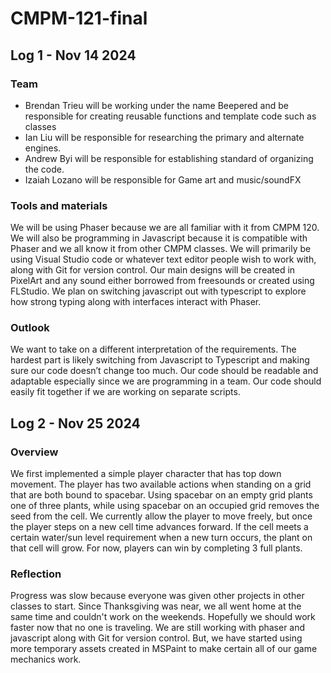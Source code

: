 # CMPM-121-final

## Log 1 - Nov 14 2024
### Team
- Brendan Trieu will be working under the name Beepered and be responsible for creating reusable functions and template code such as classes
- Ian Liu will be responsible for researching the primary and alternate engines. 
- Andrew Byi will be responsible for establishing standard of organizing the code. 
- Izaiah Lozano will be responsible for Game art and music/soundFX

### Tools and materials
We will be using Phaser because we are all familiar with it from CMPM 120. We will also be programming in Javascript because it is compatible with Phaser and we all know it from other CMPM classes. We will primarily be using Visual Studio code or whatever text editor people wish to work with, along with Git for version control. Our main designs will be created in PixelArt and any sound either borrowed from freesounds or created using FLStudio. We plan on switching javascript out with typescript to explore how strong typing along with interfaces interact with Phaser. 

### Outlook
We want to take on a different interpretation of the requirements. The hardest part is likely switching from Javascript to Typescript and making sure our code doesn’t change too much. Our code should be readable and adaptable especially since we are programming in a team. Our code should easily fit together if we are working on separate scripts.

## Log 2 - Nov 25 2024
### Overview

We first implemented a simple player character that has top down movement. The player has two available actions when standing on a grid that are both bound to spacebar. Using spacebar on an empty grid plants one of three plants, while using spacebar on an occupied grid removes the seed from the cell.  We currently allow the player to move freely, but once the player steps on a new cell time advances forward. If the cell meets a certain water/sun level requirement when a new turn occurs, the plant on that cell will grow. For now, players can win by completing 3 full plants. 

### Reflection
Progress was slow because everyone was given other projects in other classes to start. Since Thanksgiving was near, we all went home at the same time and couldn't work on the weekends. Hopefully we should work faster now that no one is traveling. We are still working with phaser and javascript along with Git for version control. But, we have started using more temporary assets created in MSPaint to make certain all of our game mechanics work.   
